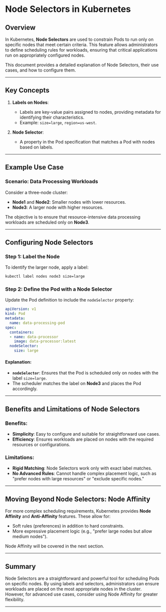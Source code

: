 # Node Selectors in Kubernetes

## Overview

In Kubernetes, **Node Selectors** are used to constrain Pods to run only on specific nodes that meet certain criteria. This feature allows administrators to define scheduling rules for workloads, ensuring that critical applications run on appropriately configured nodes.

This document provides a detailed explanation of Node Selectors, their use cases, and how to configure them.

---

## Key Concepts

1. **Labels on Nodes**:
   - Labels are key-value pairs assigned to nodes, providing metadata for identifying their characteristics.
   - Example: `size=large`, `region=us-west`.

2. **Node Selector**:
   - A property in the Pod specification that matches a Pod with nodes based on labels.

---

## Example Use Case

### Scenario: Data Processing Workloads
Consider a three-node cluster:
- **Node1** and **Node2**: Smaller nodes with lower resources.
- **Node3**: A larger node with higher resources.

The objective is to ensure that resource-intensive data processing workloads are scheduled only on **Node3**.

---

## Configuring Node Selectors

### Step 1: Label the Node
To identify the larger node, apply a label:
```bash
kubectl label nodes node3 size=large
```

### Step 2: Define the Pod with a Node Selector
Update the Pod definition to include the `nodeSelector` property:
```yaml
apiVersion: v1
kind: Pod
metadata:
  name: data-processing-pod
spec:
  containers:
  - name: data-processor
    image: data-processor:latest
  nodeSelector:
    size: large
```

#### Explanation:
- **`nodeSelector`**: Ensures that the Pod is scheduled only on nodes with the label `size=large`.
- The scheduler matches the label on **Node3** and places the Pod accordingly.

---

## Benefits and Limitations of Node Selectors

### Benefits:
- **Simplicity**: Easy to configure and suitable for straightforward use cases.
- **Efficiency**: Ensures workloads are placed on nodes with the required resources or configurations.

### Limitations:
- **Rigid Matching**: Node Selectors work only with exact label matches.
- **No Advanced Rules**: Cannot handle complex placement logic, such as "prefer nodes with large resources" or "exclude specific nodes."

---

## Moving Beyond Node Selectors: Node Affinity

For more complex scheduling requirements, Kubernetes provides **Node Affinity** and **Anti-Affinity** features. These allow for:
- Soft rules (preferences) in addition to hard constraints.
- More expressive placement logic (e.g., "prefer large nodes but allow medium nodes").

Node Affinity will be covered in the next section.

---

## Summary

Node Selectors are a straightforward and powerful tool for scheduling Pods on specific nodes. By using labels and selectors, administrators can ensure workloads are placed on the most appropriate nodes in the cluster. However, for advanced use cases, consider using Node Affinity for greater flexibility.

---

